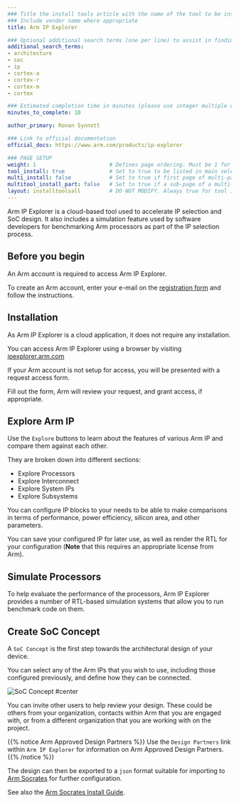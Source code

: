 ```yaml
---
### Title the install tools article with the name of the tool to be installed
### Include vendor name where appropriate
title: Arm IP Explorer

### Optional additional search terms (one per line) to assist in finding the article
additional_search_terms:
- architecture
- soc
- ip
- cortex-a
- cortex-r
- cortex-m
- cortex

### Estimated completion time in minutes (please use integer multiple of 5)
minutes_to_complete: 10

author_primary: Ronan Synnott

### Link to official documentation
official_docs: https://www.arm.com/products/ip-explorer

### PAGE SETUP
weight: 1                       # Defines page ordering. Must be 1 for first (or only) page.
tool_install: true              # Set to true to be listed in main selection page, else false
multi_install: false            # Set to true if first page of multi-page article, else false
multitool_install_part: false   # Set to true if a sub-page of a multi-page article, else false
layout: installtoolsall         # DO NOT MODIFY. Always true for tool install articles
---
```


Arm IP Explorer is a cloud-based tool used to accelerate IP selection and SoC design. 
It also includes a simulation feature used by software developers for benchmarking Arm processors as part of the IP selection process.

## Before you begin

An Arm account is required to access Arm IP Explorer.

To create an Arm account, enter your e-mail on the [registration form](https://www.arm.com/register) and follow the instructions.

## Installation

As Arm IP Explorer is a cloud application, it does not require any installation.

You can access Arm IP Explorer using a browser by visiting [ipexplorer.arm.com](https://ipexplorer.arm.com/)

If your Arm account is not setup for access, you will be presented with a request access form.

Fill out the form, Arm will review your request, and grant access, if appropriate.

## Explore Arm IP

Use the `Explore` buttons to learn about the features of various Arm IP and compare them against each other.

They are broken down into different sections:
* Explore Processors
* Explore Interconnect
* Explore System IPs
* Explore Subsystems

You can configure IP blocks to your needs to be able to make comparisons in terms of performance, power efficiency, silicon area, and other parameters.

You can save your configured IP for later use, as well as render the RTL for your configuration (**Note** that this requires an appropriate license from Arm).

## Simulate Processors

To help evaluate the performance of the processors, Arm IP Explorer provides a number of RTL-based simulation systems that allow you to run benchmark code on them.

## Create SoC Concept

A `SoC Concept` is the first step towards the architectural design of your device.

You can select any of the Arm IPs that you wish to use, including those configured previously, and define how they can be connected.

![SoC Concept #center](/install-guides/_images/soc_concept.png "SoC Concept")

You can invite other users to help review your design. These could be others from your organization, contacts within Arm that you are engaged with, or from a different organization that you are working with on the project.

{{% notice Arm Approved Design Partners %}}
Use the `Design Partners` link within `Arm IP Explorer` for information on Arm Approved Design Partners.
{{% /notice %}}

The design can then be exported to a `json` format suitable for importing to [Arm Socrates](https://www.arm.com/products/development-tools/system-ip/system-ip-tools/socrates) for further configuration.

See also the [Arm Socrates Install Guide](/install-guides/socrates/).
